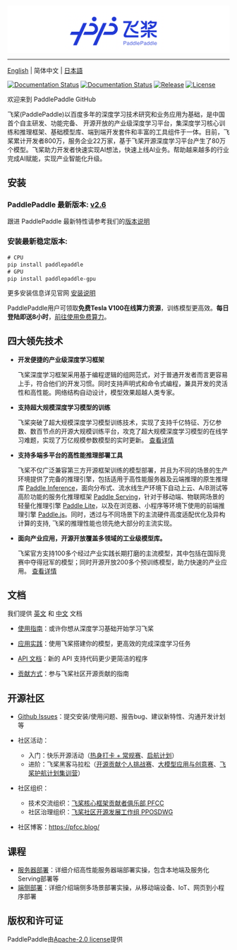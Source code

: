 
<p align="center">
<img align="center" src="doc/imgs/logo.png", width=1600>
<p>

--------------------------------------------------------------------------------

[English](./README.md) | 简体中文 | [日本語](./README_ja.md)

[![Documentation Status](https://img.shields.io/badge/docs-latest-brightgreen.svg?style=flat)](https://paddlepaddle.org.cn/documentation/docs/en/guides/index_en.html)
[![Documentation Status](https://img.shields.io/badge/中文文档-最新-brightgreen.svg)](https://paddlepaddle.org.cn/documentation/docs/zh/guides/index_cn.html)
[![Release](https://img.shields.io/github/release/PaddlePaddle/Paddle.svg)](https://github.com/PaddlePaddle/Paddle/releases)
[![License](https://img.shields.io/badge/license-Apache%202-blue.svg)](LICENSE)

欢迎来到 PaddlePaddle GitHub

飞桨(PaddlePaddle)以百度多年的深度学习技术研究和业务应用为基础，是中国首个自主研发、功能完备、 开源开放的产业级深度学习平台，集深度学习核心训练和推理框架、基础模型库、端到端开发套件和丰富的工具组件于一体。目前，飞桨累计开发者800万，服务企业22万家，基于飞桨开源深度学习平台产生了80万个模型。飞桨助力开发者快速实现AI想法，快速上线AI业务。帮助越来越多的行业完成AI赋能，实现产业智能化升级。

## 安装

### PaddlePaddle 最新版本: [v2.6](https://github.com/PaddlePaddle/Paddle/tree/release/2.6)

跟进 PaddlePaddle 最新特性请参考我们的[版本说明](https://github.com/PaddlePaddle/Paddle/releases)

### 安装最新稳定版本:
```
# CPU
pip install paddlepaddle
# GPU
pip install paddlepaddle-gpu
```
更多安装信息详见官网 [安装说明](https://www.paddlepaddle.org.cn/install/quick)

PaddlePaddle用户可领取**免费Tesla V100在线算力资源**，训练模型更高效。**每日登陆即送8小时**，[前往使用免费算力](https://aistudio.baidu.com/aistudio/index)。

## 四大领先技术

- **开发便捷的产业级深度学习框架**

    飞桨深度学习框架采用基于编程逻辑的组网范式，对于普通开发者而言更容易上手，符合他们的开发习惯。同时支持声明式和命令式编程，兼具开发的灵活性和高性能。网络结构自动设计，模型效果超越人类专家。


- **支持超大规模深度学习模型的训练**

    飞桨突破了超大规模深度学习模型训练技术，实现了支持千亿特征、万亿参数、数百节点的开源大规模训练平台，攻克了超大规模深度学习模型的在线学习难题，实现了万亿规模参数模型的实时更新。
    [查看详情](https://github.com/PaddlePaddle/Fleet)


- **支持多端多平台的高性能推理部署工具**

    飞桨不仅广泛兼容第三方开源框架训练的模型部署，并且为不同的场景的生产环境提供了完备的推理引擎，包括适用于高性能服务器及云端推理的原生推理库 [Paddle Inference](https://www.paddlepaddle.org.cn/inference/product_introduction/inference_intro.html)，面向分布式、流水线生产环境下自动上云、A/B测试等高阶功能的服务化推理框架 [Paddle Serving](https://github.com/PaddlePaddle/Serving)，针对于移动端、物联网场景的轻量化推理引擎 [Paddle Lite](https://github.com/PaddlePaddle/Paddle-Lite)，以及在浏览器、小程序等环境下使用的前端推理引擎 [Paddle.js](https://www.paddlepaddle.org.cn/paddle/paddlejs)。同时，透过与不同场景下的主流硬件高度适配优化及异构计算的支持, 飞桨的推理性能也领先绝大部分的主流实现。


- **面向产业应用，开源开放覆盖多领域的工业级模型库。**

    飞桨官方支持100多个经过产业实践长期打磨的主流模型，其中包括在国际竞赛中夺得冠军的模型；同时开源开放200多个预训练模型，助力快速的产业应用。
    [查看详情](https://github.com/PaddlePaddle/models)


## 文档

我们提供 [英文](https://www.paddlepaddle.org.cn/documentation/docs/en/guides/index_en.html) 和 [中文](https://www.paddlepaddle.org.cn/documentation/docs/zh/guides/index_cn.html) 文档

- [使用指南](https://www.paddlepaddle.org.cn/documentation/docs/zh/guides/index_cn.html)：或许你想从深度学习基础开始学习飞桨

- [应用实践](https://www.paddlepaddle.org.cn/documentation/docs/zh/tutorial/index_cn.html)：使用飞桨搭建你的模型，更高效的完成深度学习任务

- [API 文档](https://www.paddlepaddle.org.cn/documentation/docs/zh/api/index_cn.html)：新的 API 支持代码更少更简洁的程序


- [贡献方式](https://www.paddlepaddle.org.cn/documentation/docs/zh/guides/08_contribution/index_cn.html)：参与飞桨社区开源贡献的指南

## 开源社区

- [Github Issues](https://github.com/PaddlePaddle/Paddle/issues)：提交安装/使用问题、报告bug、建议新特性、沟通开发计划等
- 社区活动：

  - 入门：快乐开源活动（[热身打卡 + 常规赛](https://github.com/PaddlePaddle/Paddle/issues/56689)、[启航计划](https://github.com/PaddlePaddle/Paddle/issues/58497)）
  - 进阶：飞桨黑客马拉松（[开源贡献个人挑战赛](https://github.com/PaddlePaddle/Paddle/issues/57262)、[大模型应用与创意赛](https://github.com/PaddlePaddle/Paddle/issues/57585)、[飞桨护航计划集训营](https://github.com/PaddlePaddle/Paddle/issues/57264)）

- 社区组织：
  - 技术交流组织：[飞桨核心框架贡献者俱乐部 PFCC](https://github.com/PaddlePaddle/community/tree/master/pfcc)
  - 社区治理组织：[飞桨社区开源发展工作组 PPOSDWG](https://github.com/PaddlePaddle/community/tree/master/pposdwg)

- 社区博客：https://pfcc.blog/

## 课程

- [服务器部署](https://aistudio.baidu.com/aistudio/course/introduce/19084)：详细介绍高性能服务器端部署实操，包含本地端及服务化Serving部署等
- [端侧部署](https://aistudio.baidu.com/aistudio/course/introduce/22690)：详细介绍端侧多场景部署实操，从移动端设备、IoT、网页到小程序部署

## 版权和许可证
PaddlePaddle由[Apache-2.0 license](LICENSE)提供
